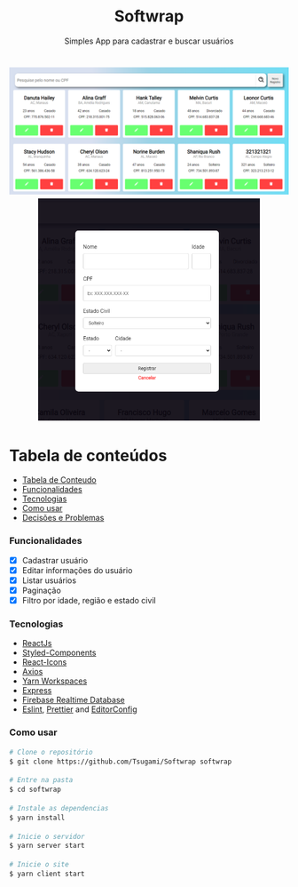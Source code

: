 <h1 align="center">Softwrap</h1>
<p align="center">Simples App para cadastrar e buscar usuários</p>

<h1 align="center">
  <img
    alt="Pagina Principal"
    src=".github/screenshots/cards.png"
  />
  <img
    alt="Formulário de Cadastrar e Atualizar usuário"
    src=".github/screenshots/form.png"
    height=400
    width=400
  />
</h1>

Tabela de conteúdos
=================
<!--ts-->
   * [Tabela de Conteudo](#tabela-de-conteudo)
   * [Funcionalidades](#Funcionalidades)
   * [Tecnologias](#Tecnologias)
   * [Como usar](#como-usar)
   * [Decisões e Problemas](https://github.com/Tsugami/Softwrap/issues/1)
<!--te-->

### Funcionalidades
- [x] Cadastrar usuário
- [x] Editar informações do usuário
- [x] Listar usuários
- [x] Paginação
- [x] Filtro por idade, região e estado civil

### Tecnologias
- [ReactJs](https://pt-br.reactjs.org/)
- [Styled-Components](https://styled-components.com/)
- [React-Icons](https://react-icons.github.io/react-icons/)
- [Axios](https://github.com/axios/axios)
- [Yarn Workspaces](https://classic.yarnpkg.com/en/docs/workspaces/)
- [Express](https://expressjs.com/)
- [Firebase Realtime Database](https://firebase.google.com/docs/database?hl=pt-br)
- [Eslint](https://eslint.org/), [Prettier](https://prettier.io/) and [EditorConfig](https://editorconfig.org/)


### Como usar
````bash
# Clone o repositório
$ git clone https://github.com/Tsugami/Softwrap softwrap

# Entre na pasta
$ cd softwrap

# Instale as dependencias
$ yarn install

# Inicie o servidor
$ yarn server start

# Inicie o site
$ yarn client start
````
